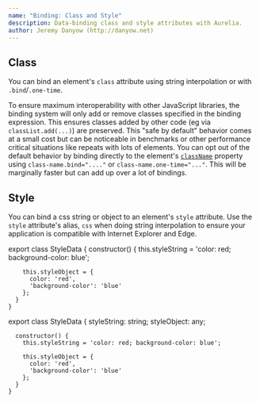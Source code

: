 ```yaml
---
name: "Binding: Class and Style"
description: Data-binding class and style attributes with Aurelia.
author: Jeremy Danyow (http://danyow.net)
---
```


## Class

You can bind an element's `class` attribute using string interpolation or with `.bind`/`.one-time`.

<code-listing heading="Class Binding">
  <source-code lang="HTML">
    <template>
      <div class="foo ${isActive ? 'active' : ''} bar"></div>
      <div class.bind="isActive ? 'active' : ''"></div>
      <div class.one-time="isActive ? 'active' : ''"></div>
    </template>
  </source-code>
</code-listing>

To ensure maximum interoperability with other JavaScript libraries, the binding system will only add or remove classes specified in the binding expression. This ensures classes added by other code (eg via `classList.add(...)`) are preserved. This "safe by default" behavior comes at a small cost but can be noticeable in benchmarks or other performance critical situations like repeats with lots of elements. You can opt out of the default behavior by binding directly to the element's [`className`](https://developer.mozilla.org/en-US/docs/Web/API/Element/className) property using `class-name.bind="...."` or `class-name.one-time="..."`. This will be marginally faster but can add up over a lot of bindings.

## Style

You can bind a css string or object to an element's `style` attribute. Use the `style` attribute's alias, `css` when doing string interpolation to ensure your application is compatible with Internet Explorer and Edge.

<code-listing heading="Style Binding Data">
  <source-code lang="ES 2015/2016">
    export class StyleData {
      constructor() {
        this.styleString = 'color: red; background-color: blue';

        this.styleObject = {
          color: 'red',
          'background-color': 'blue'
        };
      }
    }
  </source-code>
  <source-code lang="TypeScript">
    export class StyleData {
      styleString: string;
      styleObject: any;

      constructor() {
        this.styleString = 'color: red; background-color: blue';

        this.styleObject = {
          color: 'red',
          'background-color': 'blue'
        };
      }
    }
  </source-code>
</code-listing>

<code-listing heading="Style Binding View">
  <source-code lang="HTML">
    <template>
      <div style.bind="styleString"></div>
      <div style.bind="styleObject"></div>
    </template>
  </source-code>
</code-listing>

<code-listing heading="Illegal Style Interpolation">
  <source-code lang="HTML">
    <template>
      <div style="width: ${width}px; height: ${height}px;"></div>
    </template>
  </source-code>
</code-listing>

<code-listing heading="Legal Style Interpolation">
  <source-code lang="HTML">
    <template>
      <div css="width: ${width}px; height: ${height}px;"></div>
    </template>
  </source-code>
</code-listing>
